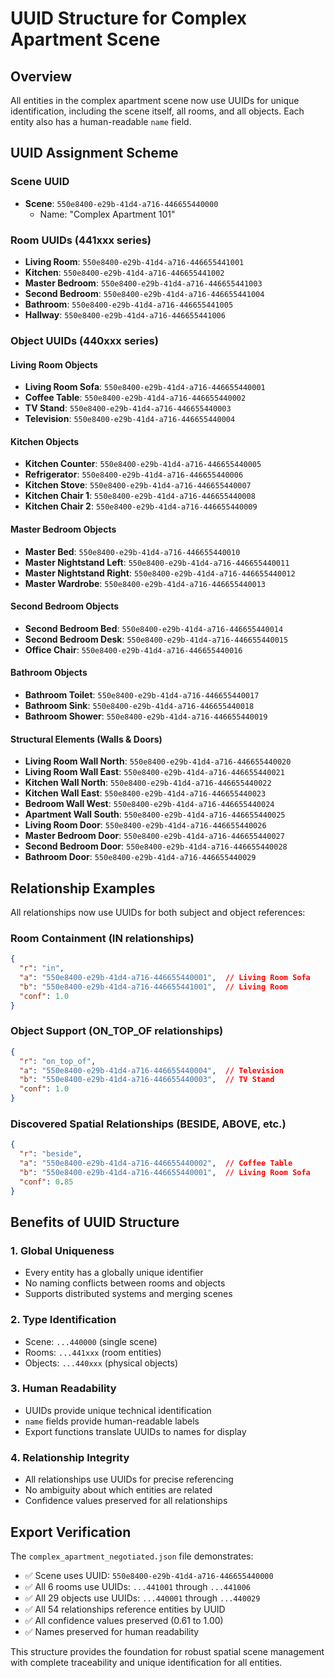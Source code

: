 # UUID Structure for Complex Apartment Scene

## Overview

All entities in the complex apartment scene now use UUIDs for unique identification, including the scene itself, all rooms, and all objects. Each entity also has a human-readable `name` field.

## UUID Assignment Scheme

### Scene UUID
- **Scene**: `550e8400-e29b-41d4-a716-446655440000`
  - Name: "Complex Apartment 101"

### Room UUIDs (441xxx series)
- **Living Room**: `550e8400-e29b-41d4-a716-446655441001`
- **Kitchen**: `550e8400-e29b-41d4-a716-446655441002`
- **Master Bedroom**: `550e8400-e29b-41d4-a716-446655441003`
- **Second Bedroom**: `550e8400-e29b-41d4-a716-446655441004`
- **Bathroom**: `550e8400-e29b-41d4-a716-446655441005`
- **Hallway**: `550e8400-e29b-41d4-a716-446655441006`

### Object UUIDs (440xxx series)

#### Living Room Objects
- **Living Room Sofa**: `550e8400-e29b-41d4-a716-446655440001`
- **Coffee Table**: `550e8400-e29b-41d4-a716-446655440002`
- **TV Stand**: `550e8400-e29b-41d4-a716-446655440003`
- **Television**: `550e8400-e29b-41d4-a716-446655440004`

#### Kitchen Objects
- **Kitchen Counter**: `550e8400-e29b-41d4-a716-446655440005`
- **Refrigerator**: `550e8400-e29b-41d4-a716-446655440006`
- **Kitchen Stove**: `550e8400-e29b-41d4-a716-446655440007`
- **Kitchen Chair 1**: `550e8400-e29b-41d4-a716-446655440008`
- **Kitchen Chair 2**: `550e8400-e29b-41d4-a716-446655440009`

#### Master Bedroom Objects
- **Master Bed**: `550e8400-e29b-41d4-a716-446655440010`
- **Master Nightstand Left**: `550e8400-e29b-41d4-a716-446655440011`
- **Master Nightstand Right**: `550e8400-e29b-41d4-a716-446655440012`
- **Master Wardrobe**: `550e8400-e29b-41d4-a716-446655440013`

#### Second Bedroom Objects
- **Second Bedroom Bed**: `550e8400-e29b-41d4-a716-446655440014`
- **Second Bedroom Desk**: `550e8400-e29b-41d4-a716-446655440015`
- **Office Chair**: `550e8400-e29b-41d4-a716-446655440016`

#### Bathroom Objects
- **Bathroom Toilet**: `550e8400-e29b-41d4-a716-446655440017`
- **Bathroom Sink**: `550e8400-e29b-41d4-a716-446655440018`
- **Bathroom Shower**: `550e8400-e29b-41d4-a716-446655440019`

#### Structural Elements (Walls & Doors)
- **Living Room Wall North**: `550e8400-e29b-41d4-a716-446655440020`
- **Living Room Wall East**: `550e8400-e29b-41d4-a716-446655440021`
- **Kitchen Wall North**: `550e8400-e29b-41d4-a716-446655440022`
- **Kitchen Wall East**: `550e8400-e29b-41d4-a716-446655440023`
- **Bedroom Wall West**: `550e8400-e29b-41d4-a716-446655440024`
- **Apartment Wall South**: `550e8400-e29b-41d4-a716-446655440025`
- **Living Room Door**: `550e8400-e29b-41d4-a716-446655440026`
- **Master Bedroom Door**: `550e8400-e29b-41d4-a716-446655440027`
- **Second Bedroom Door**: `550e8400-e29b-41d4-a716-446655440028`
- **Bathroom Door**: `550e8400-e29b-41d4-a716-446655440029`

## Relationship Examples

All relationships now use UUIDs for both subject and object references:

### Room Containment (IN relationships)
```json
{
  "r": "in",
  "a": "550e8400-e29b-41d4-a716-446655440001",  // Living Room Sofa
  "b": "550e8400-e29b-41d4-a716-446655441001",  // Living Room
  "conf": 1.0
}
```

### Object Support (ON_TOP_OF relationships)
```json
{
  "r": "on_top_of",
  "a": "550e8400-e29b-41d4-a716-446655440004",  // Television
  "b": "550e8400-e29b-41d4-a716-446655440003",  // TV Stand
  "conf": 1.0
}
```

### Discovered Spatial Relationships (BESIDE, ABOVE, etc.)
```json
{
  "r": "beside",
  "a": "550e8400-e29b-41d4-a716-446655440002",  // Coffee Table
  "b": "550e8400-e29b-41d4-a716-446655440001",  // Living Room Sofa
  "conf": 0.85
}
```

## Benefits of UUID Structure

### 1. **Global Uniqueness**
- Every entity has a globally unique identifier
- No naming conflicts between rooms and objects
- Supports distributed systems and merging scenes

### 2. **Type Identification**
- Scene: `...440000` (single scene)
- Rooms: `...441xxx` (room entities)
- Objects: `...440xxx` (physical objects)

### 3. **Human Readability**
- UUIDs provide unique technical identification
- `name` fields provide human-readable labels
- Export functions translate UUIDs to names for display

### 4. **Relationship Integrity**
- All relationships use UUIDs for precise referencing
- No ambiguity about which entities are related
- Confidence values preserved for all relationships

## Export Verification

The `complex_apartment_negotiated.json` file demonstrates:
- ✅ Scene uses UUID: `550e8400-e29b-41d4-a716-446655440000`
- ✅ All 6 rooms use UUIDs: `...441001` through `...441006`
- ✅ All 29 objects use UUIDs: `...440001` through `...440029`
- ✅ All 54 relationships reference entities by UUID
- ✅ All confidence values preserved (0.61 to 1.00)
- ✅ Names preserved for human readability

This structure provides the foundation for robust spatial scene management with complete traceability and unique identification for all entities.
